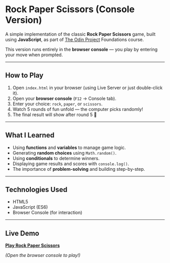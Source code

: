 # Rock Paper Scissors (Console Version)

A simple implementation of the classic **Rock Paper Scissors** game, built using **JavaScript**, as part of [The Odin Project](https://www.theodinproject.com/) Foundations course.

This version runs entirely in the **browser console** — you play by entering your move when prompted.

---

## How to Play

1. Open `index.html` in your browser (using Live Server or just double-click it).
2. Open your **browser console** (`F12` → Console tab).
3. Enter your choice: `rock`, `paper`, or `scissors`.
4. Watch 5 rounds of fun unfold — the computer picks randomly!
5. The final result will show after round 5 🏁

---

## What I Learned

- Using **functions** and **variables** to manage game logic.
- Generating **random choices** using `Math.random()`.
- Using **conditionals** to determine winners.
- Displaying game results and scores with `console.log()`.
- The importance of **problem-solving** and building step-by-step.

---

## Technologies Used

- HTML5  
- JavaScript (ES6)  
- Browser Console (for interaction)

---

## Live Demo

[**Play Rock Paper Scissors**](https://luigi05-dev.github.io/rock-paper-scissors/)

*(Open the browser console to play!)*
